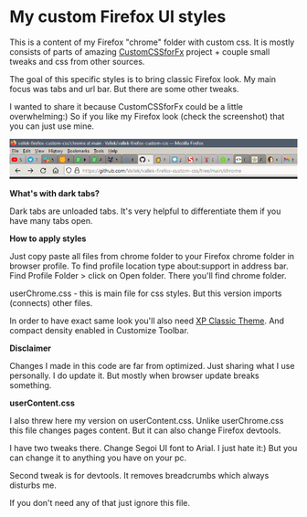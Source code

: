 # My custom Firefox UI styles

This is a content of my Firefox "chrome" folder with custom css. It is mostly consists of parts of amazing [CustomCSSforFx](https://github.com/Aris-t2/CustomCSSforFx) project + couple small tweaks and css from other sources. 

The goal of this specific styles is to bring classic Firefox look. My main focus was tabs and url bar. But there are some other tweaks.

I wanted to share it because CustomCSSforFx could be a little overwhelming:) So if you like my Firefox look (check the screenshot) that you can just use mine.

![](screenshot-1.png)

**What's with dark tabs?**

Dark tabs are unloaded tabs. It's very helpful to differentiate them if you have many tabs open. 

**How to apply styles**

Just copy paste all files from chrome folder to your Firefox chrome folder in browser profile. To find profile location type about:support in address bar. Find Profile Folder > click on Open folder. There you'll find chrome folder.

userChrome.css - this is main file for css styles. But this version imports (connects) other files.

In order to have exact same look you'll also need [XP Classic Theme](https://addons.mozilla.org/en-US/firefox/addon/xp-classic-theme/). And compact density enabled in Customize Toolbar. 

**Disclaimer**

Changes I made in this code are far from optimized. Just sharing what I use personally. I do update it. But mostly when browser update breaks something.

**userContent.css**

I also threw here my version on userContent.css. Unlike userChrome.css this file changes pages content. But it can also change Firefox devtools. 

I have two tweaks there. Change Segoi UI font to Arial. I just hate it:) But you can change it to anything you have on your pc.

Second tweak is for devtools. It removes breadcrumbs which always disturbs me.

If you don't need any of that just ignore this file.